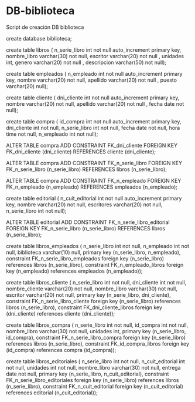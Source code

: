 # DB-biblioteca
Script de creación DB biblioteca

create database biblioteca;

create table libros (
	n_serie_libro int not null auto_increment primary key,
    nombre_libro varchar(30) not null,
    escritor varchar(20) not null ,
    unidades int,
    genero varchar(20) not null ,
    descripcion varchar(50) not null);

create table empleados (
	n_empleado int not null auto_increment primary key,
    nombre varchar(20) not null,
    apellido varchar(20) not null ,
    puesto varchar(20) null);

create table cliente (
	dni_cliente int not null auto_increment primary key,
    nombre varchar(20) not null,
    apellido varchar(20) not null ,
    fecha date not null);
    
create table compra (
	id_compra int not null auto_increment primary key,
    dni_cliente int not null,
    n_serie_libro int not null,
    fecha date not null,
    hora time not null,
    n_empleado int not null);

ALTER TABLE compra ADD CONSTRAINT FK_dni_cliente FOREIGN KEY FK_dni_cliente (dni_cliente)
    REFERENCES cliente (dni_cliente);

ALTER TABLE compra ADD CONSTRAINT FK_n_serie_libro FOREIGN KEY FK_n_serie_libro (n_serie_libro)
    REFERENCES libros (n_serie_libro);

ALTER TABLE compra ADD CONSTRAINT FK_n_empleado FOREIGN KEY FK_n_empleado (n_empleado)
    REFERENCES empleados (n_empleado);

create table editorial (
	n_cuit_editorial int not null auto_increment primary key,
    nombre varchar(20) not null,
    escritores varchar(20) not null,
    n_serie_libro int not null);
    
ALTER TABLE editorial ADD CONSTRAINT FK_n_serie_libro_editorial FOREIGN KEY FK_n_serie_libro (n_serie_libro)
    REFERENCES libros (n_serie_libro);

create table libros_empleados (
	n_serie_libro int not null,
    n_empleado int not null,
    biblioteca varchar(10) null,
    primary key (n_serie_libro, n_empleado),
	constraint FK_n_serie_libro_empleados foreign key (n_serie_libro) references libros (n_serie_libro),
	constraint FK_n_empleado_libros foreign key (n_empleado) references empleados (n_empleado));

create table libros_cliente (
	n_serie_libro int not null,
    dni_cliente int not null,
    nombre_cliente varchar(20) not null,
    nombre_libro varchar(30) not null,
    escritor varchar(20) not null,
    primary key (n_serie_libro, dni_cliente),
	constraint FK_n_serie_libro_cliente foreign key (n_serie_libro) references libros (n_serie_libro),
	constraint FK_dni_cliente_libros foreign key (dni_cliente) references cliente (dni_cliente));
    
create table libros_compra (
	n_serie_libro int not null,
	id_compra int not null,
	nombre_libro varchar(30) not null,
	unidades int,
	primary key (n_serie_libro, id_compra),
	constraint FK_n_serie_libro_compra foreign key (n_serie_libro) references libros (n_serie_libro),
	constraint FK_id_compra_libros foreign key (id_compra) references compra (id_compra));

create table libros_editoriales (
	n_serie_libro int not null,
	n_cuit_editorial int not null,
	unidades int not null,
	nombre_libro varchar(30) not null,
	entrega date not null,
	primary key (n_serie_libro, n_cuit_editorial),
	constraint FK_n_serie_libro_editoriales foreign key (n_serie_libro) references libros (n_serie_libro),
	constraint FK_n_cuit_editorial foreign key (n_cuit_editorial) references editorial (n_cuit_editorial));
